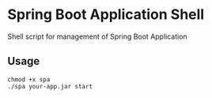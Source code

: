 # Spring Boot Application Shell
Shell script for management of Spring Boot Application

## Usage

```shell
chmod +x spa
./spa your-app.jar start
```
